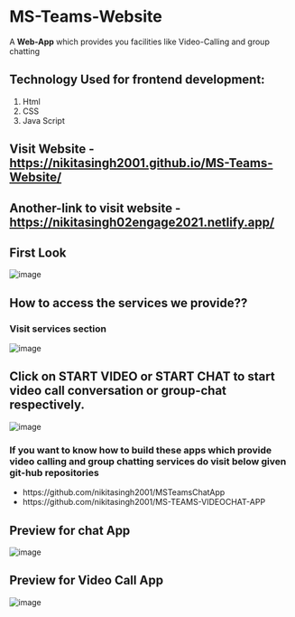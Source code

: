 MS-Teams-Website
==============

A **Web-App** which provides you facilities like Video-Calling and group chatting

## Technology Used for frontend development:
1. Html
2. CSS
3. Java Script 

## **Visit Website** - https://nikitasingh2001.github.io/MS-Teams-Website/
## **Another-link to visit website** - https://nikitasingh02engage2021.netlify.app/
## First Look
![image](https://user-images.githubusercontent.com/69220037/124892175-4572ce00-dff7-11eb-82fb-b3a602bd1f98.png)

## How to access the services we provide??
### Visit services section
![image](https://user-images.githubusercontent.com/69220037/124892416-7b17b700-dff7-11eb-9ece-24790ec26645.png)

## Click on **START VIDEO** or **START CHAT** to start video call conversation or group-chat respectively.
![image](https://user-images.githubusercontent.com/69220037/124892914-e8c3e300-dff7-11eb-9b65-1ee8a4ab67db.png)

### If you want to know how to build these apps which provide video calling and group chatting services do visit below given git-hub repositories 
<ul>
  <li> https://github.com/nikitasingh2001/MSTeamsChatApp </li>
  <li> https://github.com/nikitasingh2001/MS-TEAMS-VIDEOCHAT-APP </li>
</ul>

## Preview for chat App
![image](https://user-images.githubusercontent.com/69220037/124859195-10ea1c80-dfcd-11eb-90aa-936461334dff.png)

## Preview for Video Call App
![image](https://user-images.githubusercontent.com/69220037/124870939-0fc2ea80-dfe1-11eb-99d0-c224c5fb049e.png)






